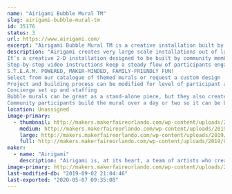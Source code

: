 ```yaml
---
name: "Airigami Bubble Mural TM"
slug: airigami-bubble-mural-tm
id: 35176
status: 3
url: https://www.airigami.com/
excerpt: "Airigami Bubble Mural TM is a creative installation built by community members using easy to inflate and biodegradable latex balloons! It’s the perfect visual demonstration of how many small efforts can create tremendous results."
description: "Airigami creates very large scale installations out of latex balloons. We have developed a project specifically for Maker Faires that allows us to not only build an incredibly large creation that lends itself well to photos and selfies, but that also allows hundreds of attendees at a faire to participate in its construction.
It’s a creative 2-D installation designed to be built by community members using easy to inflate and biodegradable latex balloons! Designed by the experts at Airigami, this hands-on exhibit engages visitors in a communal project with maximum impact and minimal mess.
Step-by-step video instructions keep a steady flow of participants engaged. It’s the perfect visual demonstration of how many small efforts can create tremendous results. Participants are self-directed with minimal staff support, allowing them to take ownership of the project, and naturally want to be photographed along side the finished work.
S.T.E.A.M. POWERED, MAKER-MINDED, FAMILY-FRIENDLY FUN!
Select from our catalogue of themed murals or request a custom design
Project and building process can be modified for level of participant ability
Concierge set up and staffing
Bubble murals can be great as a stand-alone piece, but they also create a perfect backdrop for an optional signature sculpture, such as a giant Makey, while the community follows our instructions to build a mural representative of the location where it's built.
Community participants build the mural over a day or two so it can be built entirely by Maker Faire patrons without staff support. Airigami would provide all equipment, materials, design, and instructions. This can be a DIY project, your staff and volunteers would manage the construction, or we can deliver, setup, and provide staff to oversee it. Cost for this mural as a DIY project is $1500. To have Airigami artists on site, we’re looking at $500-$1500/day in addition to the project cost, depending on the level of support needed."
location: Unassigned
image-primary:
  - thumbnail: http://makers.makerfaireorlando.com/wp-content/uploads/2019/07/7975CF9C-38B6-49BD-80C0-E45B26C8F16E-150x150.jpeg
    medium: http://makers.makerfaireorlando.com/wp-content/uploads/2019/07/7975CF9C-38B6-49BD-80C0-E45B26C8F16E-300x200.jpeg
    large: http://makers.makerfaireorlando.com/wp-content/uploads/2019/07/7975CF9C-38B6-49BD-80C0-E45B26C8F16E.jpeg
    full: http://makers.makerfaireorlando.com/wp-content/uploads/2019/07/7975CF9C-38B6-49BD-80C0-E45B26C8F16E.jpeg
maker:
  - name: "Airigami"
    description: "Airigami is, at its heart, a team of artists who create art and experiences entirely out of balloons—from small single sculptures to stadium-sized, record-breaking installations."
image-primary: http://makers.makerfaireorlando.com/wp-content/uploads/2019/07/BB33DD5A-962E-4624-A07D-872E0B859BCF.jpeg
last-modified-db: "2019-09-02 21:04:46"
last-exported: "2020-05-07 09:35:08"
---
```


